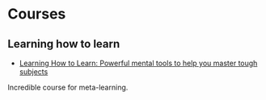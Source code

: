 # Courses

## Learning how to learn

- [Learning How to Learn: Powerful mental tools to help you master tough subjects](https://www.coursera.org/learn/learning-how-to-learn)

Incredible course for meta-learning.